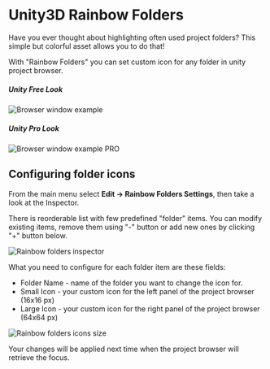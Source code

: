 # Unity3D Rainbow Folders

Have you ever thought about highlighting often used project folders? This simple but colorful asset allows you to do that!

With "Rainbow Folders" you can set custom icon for any folder in unity project browser.

##### Unity Free Look
![Browser window example](https://raw.githubusercontent.com/PhannGor/phanngor.github.io/master/RainbowFolders/preview_rainbow_folders.png)
##### Unity Pro Look
![Browser window example PRO](https://raw.githubusercontent.com/PhannGor/phanngor.github.io/master/RainbowFolders/preview_rainbow_folders_pro.png)

## Configuring folder icons

From the main menu select **Edit -> Rainbow Folders Settings**, then take a look at the Inspector.

There is reorderable list with few predefined "folder" items. You can modify existing items, remove them using "-" button or add new ones by clicking "+" button below.

![Rainbow folders inspector](https://raw.githubusercontent.com/PhannGor/phanngor.github.io/master/RainbowFolders/rainbow_folders_inspector.png)

What you need to configure for each folder item are these fields:
* Folder Name - name of the folder you want to change the icon for.
* Small Icon - your custom icon for the left panel of the project browser (16x16 px)
* Large Icon  - your custom icon for the right panel of the project browser (64x64 px)

![Rainbow folders icons size](https://raw.githubusercontent.com/PhannGor/phanngor.github.io/master/RainbowFolders/rainbow_folders_icons_size.png)

Your changes will be applied next time when the project browser will retrieve the focus.
